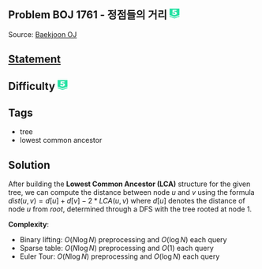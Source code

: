 ## Problem BOJ 1761 - 정점들의 거리 <img src="../../boj-icon/plat5.svg" alt="Platinum 5" width="20" height="20">
Source: [Baekjoon OJ](https://www.acmicpc.net/problem/1761)

## [Statement](https://www.acmicpc.net/problem/1761)

## Difficulty <img src="../../boj-icon/plat5.svg" alt="Platinum 5" width="20" height="20">

## Tags
- tree
- lowest common ancestor

## Solution
After building the **Lowest Common Ancestor (LCA)** structure for the given tree, we can compute the distance between node $u$ and $v$ using the formula $dist(u, v) = d[u] + d[v] - 2 * LCA(u, v)$ where $d[u]$ denotes the distance of node $u$ from $root$, determined through a DFS with the tree rooted at node $1$.

**Complexity**:
- Binary lifting: $O(N \log N)$ preprocessing and $O(\log N)$ each query
- Sparse table: $O(N \log N)$ preprocessing and $O(1)$ each query
- Euler Tour: $O(N \log N)$ preprocessing and $O(\log N)$ each query
